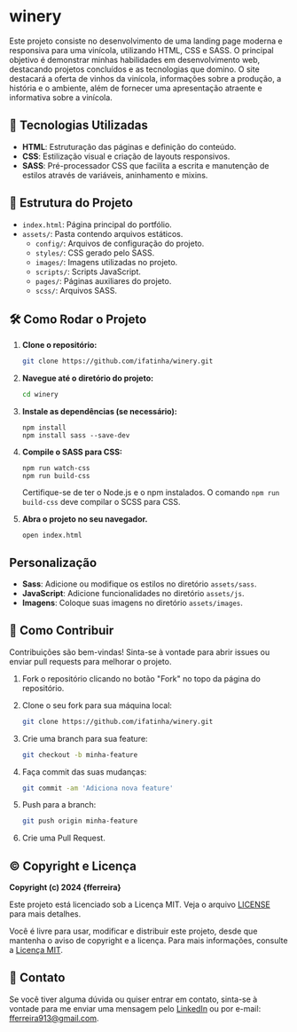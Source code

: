 # winery

Este projeto consiste no desenvolvimento de uma landing page moderna e responsiva para uma vinícola, utilizando HTML, CSS e SASS. O principal objetivo é demonstrar minhas habilidades em desenvolvimento web, destacando projetos concluídos e as tecnologias que domino. O site destacará a oferta de vinhos da vinícola, informações sobre a produção, a história e o ambiente, além de fornecer uma apresentação atraente e informativa sobre a vinícola.

## 🚀 Tecnologias Utilizadas

- **HTML**: Estruturação das páginas e definição do conteúdo.
- **CSS**: Estilização visual e criação de layouts responsivos.
- **SASS**: Pré-processador CSS que facilita a escrita e manutenção de estilos através de variáveis, aninhamento e mixins.

## 📂 Estrutura do Projeto

- `index.html`: Página principal do portfólio.
- `assets/`: Pasta contendo arquivos estáticos.
  - `config/`: Arquivos de configuração do projeto.
  - `styles/`: CSS gerado pelo SASS.
  - `images/`: Imagens utilizadas no projeto.
  - `scripts/`: Scripts JavaScript.
  - `pages/`: Páginas auxiliares do projeto.
  - `scss/`: Arquivos SASS.


## 🛠️ Como Rodar o Projeto

1. **Clone o repositório:**

   ```bash
   git clone https://github.com/ifatinha/winery.git
   ```

2. **Navegue até o diretório do projeto:**

    ```bash
   cd winery
   ```

3. **Instale as dependências (se necessário):**

    ```
    npm install
    npm install sass --save-dev
    ```

4. **Compile o SASS para CSS:**

    ```
    npm run watch-css
    npm run build-css
    ```

    Certifique-se de ter o Node.js e o npm instalados. O comando `npm run build-css` deve compilar o SCSS para CSS.

5. **Abra o projeto no seu navegador.**

    ```
    open index.html
    ```

## Personalização

- **Sass**: Adicione ou modifique os estilos no diretório `assets/sass`.
- **JavaScript**: Adicione funcionalidades no diretório `assets/js`.
- **Imagens**: Coloque suas imagens no diretório `assets/images`.

## 📖 Como Contribuir

Contribuições são bem-vindas! Sinta-se à vontade para abrir issues ou enviar pull requests para melhorar o projeto.

1. Fork o repositório clicando no botão "Fork" no topo da página do repositório.

2. Clone o seu fork para sua máquina local:

   ```bash
   git clone https://github.com/ifatinha/winery.git
   ```

3. Crie uma branch para sua feature:

    ```bash
    git checkout -b minha-feature
    ```

4. Faça commit das suas mudanças:

    ```bash
    git commit -am 'Adiciona nova feature'
    ```

5. Push para a branch:

    ```bash
    git push origin minha-feature
    ```

6. Crie uma Pull Request.

## ©️ Copyright e Licença

**Copyright (c) 2024 {fferreira}**

Este projeto está licenciado sob a Licença MIT. Veja o arquivo [LICENSE](LICENSE) para mais detalhes.

Você é livre para usar, modificar e distribuir este projeto, desde que mantenha o aviso de copyright e a licença. Para mais informações, consulte a [Licença MIT](https://opensource.org/licenses/MIT).


## 📧 Contato

Se você tiver alguma dúvida ou quiser entrar em contato, sinta-se à vontade para me enviar uma mensagem pelo [LinkedIn](https://www.linkedin.com/in/ifatima14/) ou por e-mail: [fferreira913@gmail.com](mailto:fferreira913@gmail.com).

